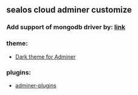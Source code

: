 ## sealos cloud adminer customize

### Add support of mongodb driver by: [link](https://gist.github.com/cilf/017348bfbce87fb95ff61e295415a54f)

### theme: 

* [Dark theme for Adminer](https://github.com/vrana/adminer/pull/435)

### plugins:

*  [adminer-plugins](https://github.com/pematon/adminer-plugins)